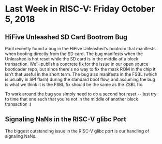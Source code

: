 # Last Week in RISC-V: Friday October  5, 2018

## HiFive Unleashed SD Card Bootrom Bug

Paul recently found a bug in the HiFive Unleashed's bootrom that
manifests when booting directly from the SD card.  The bug manifests
when the Unleashed is hot reset while the SD card is in the middle of a
block transaction.  We'll publish a concrete fix for the issue in our
open source bootloader repo, but since there's no way to fix the mask
ROM in the chip it isn't that useful in the short term.  The bug also
manifests in the FSBL (which is usually in SPI flash) during the
standard boot flow, and assuming the bug is what we think it is the FSBL
fix should be the same as the ZSBL fix.

To work around the bug you simply need to do a second hot reset -- just
try to time that one such that you're not in the middle of another block
transaction :)

## Signaling NaNs in the RISC-V glibc Port

The biggest outstanding issue in the RISC-V glibc port is our handling
of signaling NaNs.  
